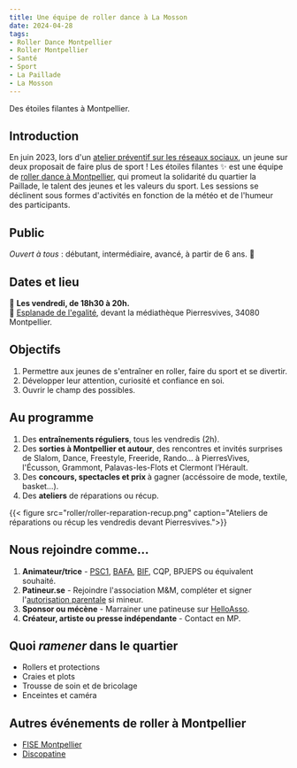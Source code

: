 ```yaml
---
title: Une équipe de roller dance à La Mosson
date: 2024-04-28
tags:
- Roller Dance Montpellier
- Roller Montpellier
- Santé
- Sport
- La Paillade
- La Mosson
---
```


Des étoiles filantes à Montpellier.

<!--more-->

## Introduction

En juin 2023, lors d'un [atelier préventif sur les réseaux sociaux](https://www.mathsetmaryam.fr/u/Temoignages-reseaux-sociaux-Montpellier-juin-2023.pdf), un jeune sur deux proposait de faire plus de sport ! Les étoiles filantes ✨ est une équipe de [roller dance à Montpellier](https://www.mathsetmaryam.fr/c/roller/), qui promeut la solidarité du quartier la Paillade, le talent des jeunes et les valeurs du sport. Les sessions se déclinent sous formes d'activités en fonction de la météo et de l'humeur des participants.

## Public

<i>Ouvert à tous</i> : débutant, intermédiaire, avancé, à partir de 6 ans. 🌸

## Dates et lieu

📅 <b> Les vendredi, de 18h30 à 20h. </b><br>
📍 [Esplanade de l'egalité](https://g.page/r/CV0JpobxDzTwEBM/review), devant la médiathèque Pierresvives, 34080 Montpellier.
## Objectifs

1. Permettre aux jeunes de s'entraîner en roller, faire du sport et se divertir.
2. Développer leur attention, curiosité et confiance en soi.
3. Ouvrir le champ des possibles.

## Au programme

1. Des <b> entraînements réguliers</b>, tous les vendredis (2h).
2. Des <b> sorties à Montpellier et autour</b>, des rencontres et invités surprises de Slalom, Dance, Freestyle, Freeride, Rando... à PierresVives, l'Écusson, Grammont, Palavas-les-Flots et Clermont l’Hérault.
3. Des <b> concours, spectacles et prix </b> à gagner (accéssoire de mode, textile, basket…).
4. Des <b> ateliers</b> de réparations ou récup.

{{< figure src="roller/roller-reparation-recup.png" caption="Ateliers de réparations ou récup les vendredis devant Pierresvives.">}}

## Nous rejoindre comme…

1. <b>Animateur/trice</b> - [PSC1](https://www.protection-civile.org/psc1/), [BAFA](https://www.jeunes.gouv.fr/bafa-bafd), [BIF](https://ffroller-skateboard.fr/bif-roller/), CQP, BPJEPS ou équivalent souhaité.
2. <b>Patineur.se</b> - Rejoindre l'association M&M, compléter et signer l'[autorisation parentale](https://www.mathsetmaryam.fr/u/Roller-Autorisation-Parentale.pdf) si mineur.
3. <b>Sponsor ou mécène</b> - Marrainer une patineuse sur [HelloAsso](https://www.helloasso.com/associations/maths-et-maryam/formulaires/1).
4. <b>Créateur, artiste ou presse indépendante</b> - Contact en MP.

## Quoi <i>ramener</i> dans le quartier

- Rollers et protections
- Craies et plots
- Trousse de soin et de bricolage
- Enceintes et caméra

## Autres événements de roller à Montpellier
- [FISE Montpellier](https://www.fise.fr/fr)
- [Discopatine](https://www.instagram.com/discopatin.e/?hl=cs)